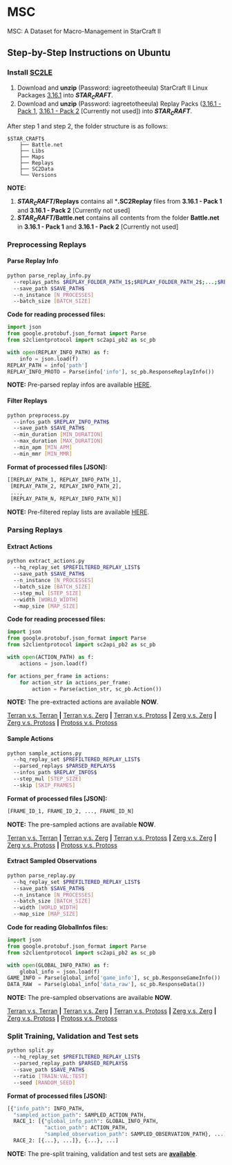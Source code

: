 # MSC
MSC: A Dataset for Macro-Management in StarCraft II
## Step-by-Step Instructions on Ubuntu
### Install [SC2LE](https://github.com/Blizzard/s2client-proto)
1. Download and **unzip** (Password: iagreetotheeula) StarCraft II Linux Packages [3.16.1](http://blzdistsc2-a.akamaihd.net/Linux/SC2.3.16.1.zip) into **$STAR_CRAFT$**.
2. Download and **unzip** (Password: iagreetotheeula) Replay Packs ([3.16.1 - Pack 1](http://blzdistsc2-a.akamaihd.net/ReplayPacks/3.16.1-Pack_1-fix.zip), [3.16.1 - Pack 2](http://blzdistsc2-a.akamaihd.net/ReplayPacks/3.16.1-Pack_2.zip) [Currently not used]) into **$STAR_CRAFT$**.

After step 1 and step 2, the folder structure is as follows:
```
$STAR_CRAFT$
    ├── Battle.net
    ├── Libs
    ├── Maps
    ├── Replays
    ├── SC2Data
    └── Versions
```
**NOTE:**
1. **$STAR_CRAFT$/Replays** contains all ***.SC2Replay** files from **3.16.1 - Pack 1** and **3.16.1 - Pack 2** [Currently not used]
2. **$STAR_CRAFT$/Battle.net** contains all contents from the folder **Battle.net** in **3.16.1 - Pack 1** and **3.16.1 - Pack 2** [Currently not used]
### Preprocessing Replays
#### Parse Replay Info
```sh
python parse_replay_info.py
  --replays_paths $REPLAY_FOLDER_PATH_1$;$REPLAY_FOLDER_PATH_2$;...;$REPLAY_FOLDER_PATH_n$
  --save_path $SAVE_PATH$
  --n_instance [N_PROCESSES]
  --batch_size [BATCH_SIZE]
```
**Code for reading processed files:**
```python
import json
from google.protobuf.json_format import Parse
from s2clientprotocol import sc2api_pb2 as sc_pb

with open(REPLAY_INFO_PATH) as f:
    info = json.load(f)
REPLAY_PATH = info['path']
REPLAY_INFO_PROTO = Parse(info['info'], sc_pb.ResponseReplayInfo())
```
**NOTE:** Pre-parsed replay infos are available [HERE](https://drive.google.com/open?id=0Bybnpq8dvwudX1Z5MVp3THFnTlk).
#### Filter Replays
```sh
python preprocess.py
  --infos_path $REPLAY_INFO_PATH$
  --save_path $SAVE_PATH$
  --min_duration [MIN_DURATION]
  --max_duration [MAX_DURATION]
  --min_apm [MIN_APM]
  --min_mmr [MIN_MMR]
```
**Format of processed files [JSON]:**
```python
[[REPLAY_PATH_1, REPLAY_INFO_PATH_1],
 [REPLAY_PATH_2, REPLAY_INFO_PATH_2],
 ...,
 [REPLAY_PATH_N, REPLAY_INFO_PATH_N]]
```
**NOTE:** Pre-filtered replay lists are available [HERE](https://drive.google.com/open?id=0Bybnpq8dvwudLWVlU1QtMmNyeE0).
### Parsing Replays
#### Extract Actions
```sh
python extract_actions.py
  --hq_replay_set $PREFILTERED_REPLAY_LIST$
  --save_path $SAVE_PATH$
  --n_instance [N_PROCESSES]
  --batch_size [BATCH_SIZE]
  --step_mul [STEP_SIZE]
  --width [WORLD_WIDTH]
  --map_size [MAP_SIZE]
```
**Code for reading processed files:**
```python
import json
from google.protobuf.json_format import Parse
from s2clientprotocol import sc2api_pb2 as sc_pb

with open(ACTION_PATH) as f:
    actions = json.load(f)

for actions_per_frame in actions:
    for action_str in actions_per_frame:
        action = Parse(action_str, sc_pb.Action())
```
**NOTE:** The pre-extracted actions are available **NOW**.

[Terran v.s. Terran]() **|** [Terran v.s. Zerg]() **|** [Terran v.s. Protoss]() **|** [Zerg v.s. Zerg]() **|** [Zerg v.s. Protoss]() **|** [Protoss v.s. Protoss]()
#### Sample Actions
```sh
python sample_actions.py
  --hq_replay_set $PREFILTERED_REPLAY_LIST$
  --parsed_replays $PARSED_REPLAYS$
  --infos_path $REPLAY_INFOS$
  --step_mul [STEP_SIZE]
  --skip [SKIP_FRAMES] 
```
**Format of processed files [JSON]:**
```python
[FRAME_ID_1, FRAME_ID_2, ..., FRAME_ID_N]
```
**NOTE:** The pre-sampled actions are available **NOW**.

[Terran v.s. Terran]() **|** [Terran v.s. Zerg]() **|** [Terran v.s. Protoss]() **|** [Zerg v.s. Zerg]() **|** [Zerg v.s. Protoss]() **|** [Protoss v.s. Protoss]()
#### Extract Sampled Observations
```sh
python parse_replay.py
  --hq_replay_set $PREFILTERED_REPLAY_LIST$
  --save_path $SAVE_PATH$
  --n_instance [N_PROCESSES]
  --batch_size [BATCH_SIZE]
  --width [WORLD_WIDTH]
  --map_size [MAP_SIZE]
```
**Code for reading GlobalInfos files:**
```python
import json
from google.protobuf.json_format import Parse
from s2clientprotocol import sc2api_pb2 as sc_pb

with open(GLOBAL_INFO_PATH) as f:
    global_info = json.load(f)
GAME_INFO = Parse(global_info['game_info'], sc_pb.ResponseGameInfo())
DATA_RAW  = Parse(global_info['data_raw'], sc_pb.ResponseData())
```
**NOTE:** The pre-sampled observations are available **NOW**.

[Terran v.s. Terran]() **|** [Terran v.s. Zerg]() **|** [Terran v.s. Protoss]() **|** [Zerg v.s. Zerg]() **|** [Zerg v.s. Protoss]() **|** [Protoss v.s. Protoss]()
### Split Training, Validation and Test sets
```sh
python split.py
  --hq_replay_set $PREFILTERED_REPLAY_LIST$
  --parsed_replay_path $PARSED_REPLAYS$
  --save_path $SAVE_PATH$
  --ratio [TRAIN:VAL:TEST]
  --seed [RANDOM_SEED]
```
**Format of processed files [JSON]:**
```python
[{"info_path": INFO_PATH,
  "sampled_action_path": SAMPLED_ACTION_PATH,
  RACE_1: [{"global_info_path": GLOBAL_INFO_PATH,
            "action_path": ACTION_PATH,
            "sampled_observation_path": SAMPLED_OBSERVATION_PATH}, ...],
  RACE_2: [{...}, ...]}, {...}, ...]
```
**NOTE:** The pre-split training, validation and test sets are [**available**](https://github.com/wuhuikai/MSC/tree/master/train_val_test).